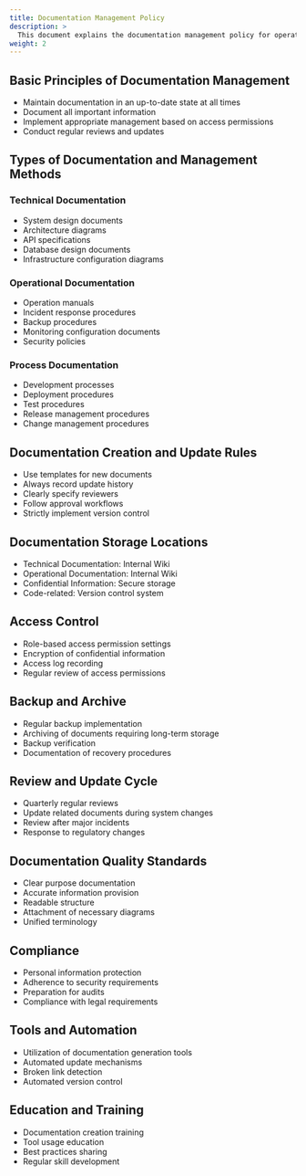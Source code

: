 ```yaml
---
title: Documentation Management Policy
description: >
  This document explains the documentation management policy for operations.
weight: 2
---
```


## Basic Principles of Documentation Management

- Maintain documentation in an up-to-date state at all times
- Document all important information
- Implement appropriate management based on access permissions
- Conduct regular reviews and updates

## Types of Documentation and Management Methods

### Technical Documentation
- System design documents
- Architecture diagrams
- API specifications
- Database design documents
- Infrastructure configuration diagrams

### Operational Documentation
- Operation manuals
- Incident response procedures
- Backup procedures
- Monitoring configuration documents
- Security policies

### Process Documentation
- Development processes
- Deployment procedures
- Test procedures
- Release management procedures
- Change management procedures

## Documentation Creation and Update Rules

- Use templates for new documents
- Always record update history
- Clearly specify reviewers
- Follow approval workflows
- Strictly implement version control

## Documentation Storage Locations

- Technical Documentation: Internal Wiki
- Operational Documentation: Internal Wiki
- Confidential Information: Secure storage
- Code-related: Version control system

## Access Control

- Role-based access permission settings
- Encryption of confidential information
- Access log recording
- Regular review of access permissions

## Backup and Archive

- Regular backup implementation
- Archiving of documents requiring long-term storage
- Backup verification
- Documentation of recovery procedures

## Review and Update Cycle

- Quarterly regular reviews
- Update related documents during system changes
- Review after major incidents
- Response to regulatory changes

## Documentation Quality Standards

- Clear purpose documentation
- Accurate information provision
- Readable structure
- Attachment of necessary diagrams
- Unified terminology

## Compliance

- Personal information protection
- Adherence to security requirements
- Preparation for audits
- Compliance with legal requirements

## Tools and Automation

- Utilization of documentation generation tools
- Automated update mechanisms
- Broken link detection
- Automated version control

## Education and Training

- Documentation creation training
- Tool usage education
- Best practices sharing
- Regular skill development 